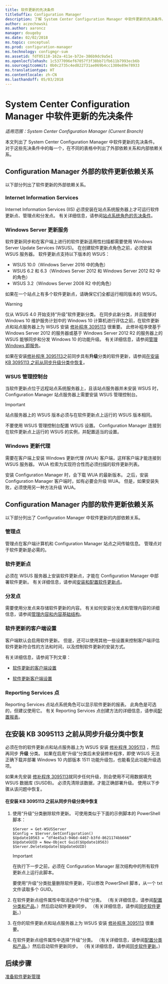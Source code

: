 ```yaml
---
title: 软件更新的先决条件
titleSuffix: Configuration Manager
description: 了解 System Center Configuration Manager 中软件更新的先决条件。
author: aczechowski
ms.author: aaroncz
manager: dougeby
ms.date: 02/02/2018
ms.topic: conceptual
ms.prod: configuration-manager
ms.technology: configmgr-sum
ms.assetid: fdf05118-162a-411e-b72e-386b9dc9a5e1
ms.openlocfilehash: 1c5377096ef67057f3f38bb71fb611b7993ecb6b
ms.sourcegitcommit: 0b0c2735c4ed822731ae069b4cc1380e89e78933
ms.translationtype: HT
ms.contentlocale: zh-CN
ms.lasthandoff: 05/03/2018
---
```

# <a name="prerequisites-for-software-updates-in-system-center-configuration-manager"></a>System Center Configuration Manager 中软件更新的先决条件

*适用范围：System Center Configuration Manager (Current Branch)*

本文列出了 System Center Configuration Manager 中软件更新的先决条件。 对于这些先决条件中的每一个，在不同的表格中列出了外部依赖关系和内部依赖关系。  

## <a name="software-update-dependencies-that-are-external-to-configuration-manager"></a>Configuration Manager 外部的软件更新依赖关系  
 以下部分列出了软件更新的外部依赖关系。  

### <a name="internet-information-services"></a>Internet Information Services  
 Internet Information Services (IIS) 必须安装在站点系统服务器上才可运行软件更新点、管理点和分发点。 有关详细信息，请参阅[站点系统角色的先决条件](../../core/plan-design/configs/site-and-site-system-prerequisites.md)。  

### <a name="windows-server-update-services"></a>Windows Server 更新服务  
 软件更新同步和在客户端上进行的软件更新适用性扫描都需要使用 Windows Server Update Services (WSUS)。 在创建软件更新点角色之前，必须安装 WSUS 服务器。 软件更新点支持以下版本的 WSUS：  

-   WSUS 10.0（Windows Server 2016 中的角色）
-   WSUS 6.2 和 6.3（Windows Server 2012 和 Windows Server 2012 R2 中的角色）  
-   WSUS 3.2（Windows Server 2008 R2 中的角色）  

如果在一个站点上有多个软件更新点，请确保它们全都运行相同版本的 WSUS。  

> [!WARNING]  
>  仅从 WSUS 4.0 开始支持“升级”软件更新分类。 在同步此新分类，并且能够对 Windows 10 维护服务计划中的 Windows 10 计算机进行评估之前，在软件更新点和站点服务器上为 WSUS 安装 [修补程序 3095113](https://support.microsoft.com/kb/3095113) 很重要。 此修补程序使基于 Windows Server 2012 的服务器或基于 Windows Server 2012 R2 的服务器上的 WSUS 能够同步和分发 Windows 10 的功能升级。 有关详细信息，请参阅[管理 Windows 即服务](../../osd/deploy-use/manage-windows-as-a-service.md)。  
>   
>  如果在安装[修补程序 3095113](https://support.microsoft.com/kb/3095113)之前同步具有**升级**分类的软件更新，请参阅[在安装 KB 3095113 之前从同步升级分类中恢复](#BKMK_RecoverUpgrades)。  

### <a name="wsus-administration-console"></a>WSUS 管理控制台  
 当软件更新点位于远程站点系统服务器上，且该站点服务器并未安装 WSUS 时，Configuration Manager 站点服务器上需要安装 WSUS 管理控制台。  

> [!IMPORTANT]  
> 站点服务器上的 WSUS 版本必须与在软件更新点上运行的 WSUS 版本相同。
>
> 不要使用 WSUS 管理控制台配置 WSUS 设置。 Configuration Manager 连接到在软件更新点上运行的 WSUS 的实例，并配置适当的设置。  



### <a name="windows-update-agent"></a>Windows 更新代理  
 需要在客户端上安装 Windows 更新代理 (WUA) 客户端，这样客户端才能连接到 WSUS 服务器。 WUA 检索为实现符合性而必须扫描的软件更新列表。  

 安装 Configuration Manager 时，会下载 WUA 的最新版本。 之后，安装 Configuration Manager 客户端时，如有必要会升级 WUA。 但是，如果安装失败，必须使用另一种方法升级 WUA。  

## <a name="software-update-dependencies-that-are-internal-to-configuration-manager"></a>Configuration Manager 内部的软件更新依赖关系  
 以下部分列出了 Configuration Manager 中软件更新的内部依赖关系。  

### <a name="management-points"></a>管理点  
 管理点在客户端计算机和 Configuration Manager 站点之间传输信息。 管理点对于软件更新是必需的。  

### <a name="software-update-points"></a>软件更新点  
 必须在 WSUS 服务器上安装软件更新点，才能在 Configuration Manager 中部署软件更新。 有关详细信息，请参阅[安装和配置软件更新点](../get-started/install-a-software-update-point.md)。

### <a name="distribution-points"></a>分发点  
 需要使用分发点来存储软件更新的内容。 有关如何安装分发点和管理内容的详细信息，请参阅[管理内容和内容基础结构](../../core/servers/deploy/configure/manage-content-and-content-infrastructure.md)。  

### <a name="client-settings-for-software-updates"></a>软件更新的客户端设置  
 客户端默认会启用软件更新。 但是，还可以使用其他一些设置来控制客户端评估软件更新符合性的方法和时间，以及控制软件更新的安装方式。  

 有关详细信息，请参阅下列文章：  

-   [软件更新的客户端设置](../get-started/manage-settings-for-software-updates.md#BKMK_ClientSettings)   

-   [软件更新客户端设置](../../core/clients/deploy/about-client-settings.md#software-updates)  

### <a name="reporting-services-points"></a>Reporting Services 点  
 Reporting Services 点站点系统角色可以显示软件更新的报表。 此角色是可选的，但建议使用它。 有关 Reporting Services 点创建方法的详细信息，请参阅[配置报表](../../core/servers/manage/configuring-reporting.md)。  

##  <a name="BKMK_RecoverUpgrades"></a> 在安装 KB 3095113 之前从同步升级分类中恢复  
 必须在你的软件更新点和站点服务器上为 WSUS 安装 [修补程序 3095113](https://support.microsoft.com/kb/3095113) ，然后再同步 **升级** 分类。 如果在启用“升级”分类后未安装修补程序，即使 WSUS 无法正确下载并部署 Windows 10 内部版本 1511 功能升级包，也能看见此功能升级选项。 
 
 如果未先安装 [修补程序 3095113](https://support.microsoft.com/kb/3095113)就同步任何升级，则会使用不可用数据填充 WSUS 数据库 (SUSDB)。 必须先清除该数据，才能正确部署升级。 使用以下步骤从该问题中恢复。  

#### <a name="to-recover-from-synchronizing-the-upgrades-classification-before-you-install-kb-3095113"></a>在安装 KB 3095113 之前从同步升级分类中恢复  

1.  使用“升级”分类删除软件更新。 可使用类似于下面的示例脚本的 PowerShell 脚本：  

    ```  
    $Server = Get-WSUSServer  
    $Config = $Server.GetConfiguration()  
    $Update10563 = “df4e45a3-946d-4467-b3fd-8621174bb666”  
    $UpdateGUID = New-Object Guid($Update10563)  
    $Server.DeleteUpdate($UpdateGUID)  
    ```  

    > [!IMPORTANT]  
    >  在执行下一步之前，必须在 Configuration Manager 层次结构中的所有软件更新点上运行此脚本。  

     要使用“升级”分类批量删除软件更新，可以修改 PowerShell 脚本，从一个 txt 文件读取多个 GUID。  

2.  在软件更新点组件属性中取消选中“升级”分类。 （有关详细信息，请参阅[配置分类和产品](../get-started/configure-classifications-and-products.md)。）然后启动软件更新同步。 （有关详细信息，请参阅[同步软件更新](../get-started/synchronize-software-updates.md)。）  

3.  在你的软件更新点和站点服务器上为 WSUS 安装 [修补程序 3095113](https://support.microsoft.com/kb/3095113) 很重要。  

4.  在软件更新点组件属性中选择“升级”分类。 （有关详细信息，请参阅[配置分类和产品](../get-started/configure-classifications-and-products.md)。）然后启动软件更新同步。 （有关详细信息，请参阅[同步软件更新](../get-started/synchronize-software-updates.md)。）  

## <a name="next-steps"></a>后续步骤
[准备软件更新管理](../get-started/prepare-for-software-updates-management.md)
